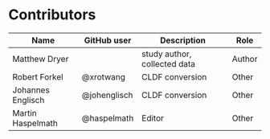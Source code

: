 # Contributors

Name | GitHub user | Description | Role
--- | --- | --- | ---
Matthew Dryer | | study author, collected data | Author
Robert Forkel | @xrotwang | CLDF conversion | Other
Johannes Englisch | @johenglisch | CLDF conversion | Other
Martin Haspelmath | @haspelmath | Editor | Other
